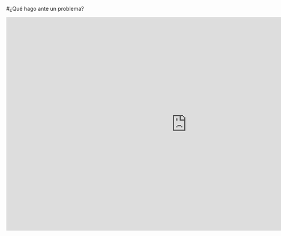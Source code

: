 #¿Qué hago ante un problema?


<iframe src="https://docs.google.com/presentation/d/e/2PACX-1vRARH78ldp5KfQBIxbqILaQswTtBP2B7-ZDsjTRZzB9okH_xeWsIjineM_Sm1DzgQownqszy6cDRX7P/embed?start=false&loop=false&delayms=3000" frameborder="0" width="960" height="569" allowfullscreen="true" mozallowfullscreen="true" webkitallowfullscreen="true"></iframe>